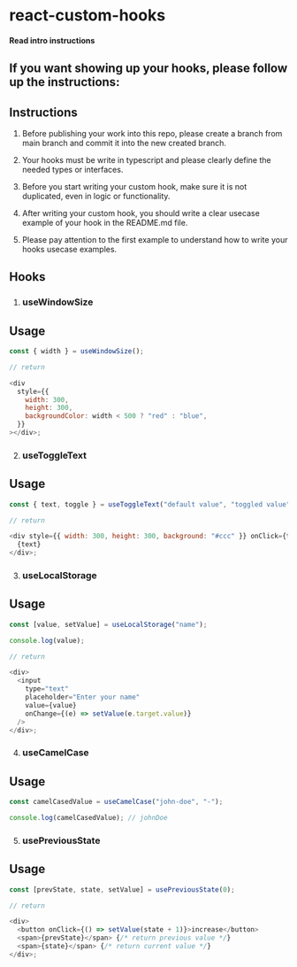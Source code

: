 # react-custom-hooks

#### Read intro instructions

## If you want showing up your hooks, please follow up the instructions:

## Instructions

1. Before publishing your work into this repo, please create a branch from main branch and commit it into the new created branch.

2. Your hooks must be write in typescript and please clearly define the needed types or interfaces.

3. Before you start writing your custom hook, make sure it is not duplicated, even in logic or functionality.

4. After writing your custom hook, you should write a clear usecase example of your hook in the README.md file.

5. Please pay attention to the first example to understand how to write your hooks usecase examples.

## Hooks

1. ### useWindowSize

## Usage

```js
const { width } = useWindowSize();

// return

<div
  style={{
    width: 300,
    height: 300,
    backgroundColor: width < 500 ? "red" : "blue",
  }}
></div>;
```

2. ### useToggleText

## Usage

```js
const { text, toggle } = useToggleText("default value", "toggled value");

// return

<div style={{ width: 300, height: 300, background: "#ccc" }} onClick={toggle}>
  {text}
</div>;
```

3. ### useLocalStorage

## Usage

```js
const [value, setValue] = useLocalStorage("name");

console.log(value);

// return

<div>
  <input
    type="text"
    placeholder="Enter your name"
    value={value}
    onChange={(e) => setValue(e.target.value)}
  />
</div>;
```

4. ### useCamelCase

## Usage

```js
const camelCasedValue = useCamelCase("john-doe", "-");

console.log(camelCasedValue); // johnDoe
```

5. ### usePreviousState

## Usage

```js
const [prevState, state, setValue] = usePreviousState(0);

// return

<div>
  <button onClick={() => setValue(state + 1)}>increase</button>
  <span>{prevState}</span> {/* return previous value */}
  <span>{state}</span> {/* return current value */}
</div>;
```
